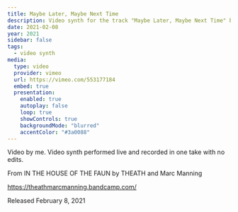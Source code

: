 ```yaml
---
title: Maybe Later, Maybe Next Time
description: Video synth for the track "Maybe Later, Maybe Next Time" by THEATH and Marc Manning.
date: 2021-02-08
year: 2021
sidebar: false
tags:
  - video synth
media:
  type: video
  provider: vimeo
  url: https://vimeo.com/553177184
  embed: true
  presentation:
    enabled: true
    autoplay: false
    loop: true
    showControls: true
    backgroundMode: "blurred"
    accentColor: "#3a0088"
---
```


<ClientOnly>
  <WorkbookViewer />
</ClientOnly>

Video by me. Video synth performed live and recorded in one take with no edits.

From IN THE HOUSE OF THE FAUN by THEATH and Marc Manning 

https://theathmarcmanning.bandcamp.com/

Released February 8, 2021

<script setup>
import WorkbookViewer from '../.vitepress/theme/components/workbook/WorkbookViewer.vue';
</script>
